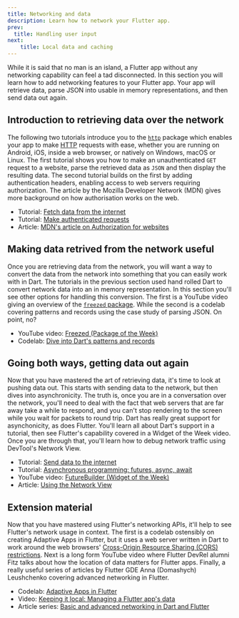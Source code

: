 ```yaml
---
title: Networking and data
description: Learn how to network your Flutter app.
prev:
  title: Handling user input
next:
    title: Local data and caching
---
```


While it is said that no man is an island, a Flutter app without any networking capability can feel a tad disconnected.
In this section you will learn how to add networking features to your Flutter app.
Your app will retrieve data, parse JSON into usable in memory representations, and then send data out again.

## Introduction to retrieving data over the network

The following two tutorials introduce you to the [`http`][] package which enables your app to make [HTTP][] requests with ease, whether you are running on Android, iOS, inside a web browser, or natively on Windows, macOS or Linux. 
The first tutorial shows you how to make an unauthenticated `GET` request to a website, parse the retrieved data as `JSON` and then display the resulting data.
The second tutorial builds on the first by adding authentication headers, enabling access to web servers requiring authorization. The article by the Mozilla Developer Network (MDN) gives more background on how authorisation works on the web.

* Tutorial: [Fetch data from the internet][]
* Tutorial: [Make authenticated requests][]
* Article: [MDN's article on Authorization for websites][]

## Making data retrived from the network useful

Once you are retrieving data from the network, you will want a way to convert the data from the network into something that you can easily work with in Dart.
The tutorials in the previous section used hand rolled Dart to convert network data into an in memory representation. 
In this section you'll see other options for handling this conversion.
The first is a YouTube video giving an overview of the [`freezed` package][]. 
While the second is a codelab covering patterns and records using the case study of parsing JSON. 
On point, no?

* YouTube video: [Freezed (Package of the Week)][]
* Codelab: [Dive into Dart's patterns and records][]

## Going both ways, getting data out again

Now that you have mastered the art of retrieving data, it's time to look at pushing data out.
This starts with sending data to the network, but then dives into asynchronicity.
The truth is, once you are in a conversation over the network, you'll need to deal with the fact that web servers that are far away take a while to respond, and you can't stop rendering to the screen while you wait for packets to round trip.
Dart has really great support for asynchonicity, as does Flutter.
You'll learn all about Dart's support in a tutorial, then see Flutter's capability covered in a Widget of the Week video.
Once you are through that, you'll learn how to debug network traffic using DevTool's Network View.


* Tutorial: [Send data to the internet][]
* Tutorial: [Asynchronous programming: futures, async, await][]
* YouTube video: [FutureBuilder (Widget of the Week)][]
* Article: [Using the Network View][]

## Extension material

Now that you have mastered using Flutter's networking APIs, it'll help to see Flutter's network usage in context.
The first is a codelab ostensibly on creating Adaptive Apps in Flutter, but it uses a web server written in Dart to work around the web browsers' [Cross-Origin Resource Sharing (CORS) restrictions][].
Next is a long form YouTube video where Flutter DevRel alumni Fitz talks about how the location of data matters for Flutter apps.
Finally, a really useful series of articles by Flutter GDE Anna (Domashych) Leushchenko covering advanced networking in Flutter.

* Codelab: [Adaptive Apps in Flutter][]
* Video: [Keeping it local: Managing a Flutter app's data][]
* Article series: [Basic and advanced networking in Dart and Flutter][]


[Adaptive Apps in Flutter]: https://codelabs.developers.google.com/codelabs/flutter-adaptive-app
[Asynchronous programming: futures, async, await]: https://dart.dev/codelabs/async-await
[Basic and advanced networking in Dart and Flutter]: https://medium.com/tide-engineering-team/basic-and-advanced-networking-in-dart-and-flutter-the-tide-way-part-0-introduction-33ac040a4a1c
[Cross-Origin Resource Sharing (CORS) restrictions]: https://developer.mozilla.org/en-US/docs/Web/HTTP/CORS
[Dive into Dart's patterns and records]: https://codelabs.developers.google.com/codelabs/dart-patterns-records
[Fetch data from the internet]: https://docs.flutter.dev/cookbook/networking/fetch-data
[Freezed (Package of the Week)]: https://www.youtube.com/watch?v=RaThk0fiphA
[`freezed` package]: https://pub.dev/packages/freezed
[FutureBuilder (Widget of the Week)]: https://www.youtube.com/watch?v=zEdw_1B7JHY
[`http`]: https://pub.dev/packages/http
[HTTP]: https://developer.mozilla.org/en-US/docs/Web/HTTP/Overview
[Keeping it local: Managing a Flutter app's data]: https://www.youtube.com/watch?v=uCbHxLA9t9E
[Make authenticated requests]: https://docs.flutter.dev/cookbook/networking/authenticated-requests
[MDN's article on Authorization for websites]: https://developer.mozilla.org/en-US/docs/Web/HTTP/Headers/Authorization
[Using the Network View]: https://docs.flutter.dev/tools/devtools/network
[Send data to the internet]: https://docs.flutter.dev/cookbook/networking/send-data